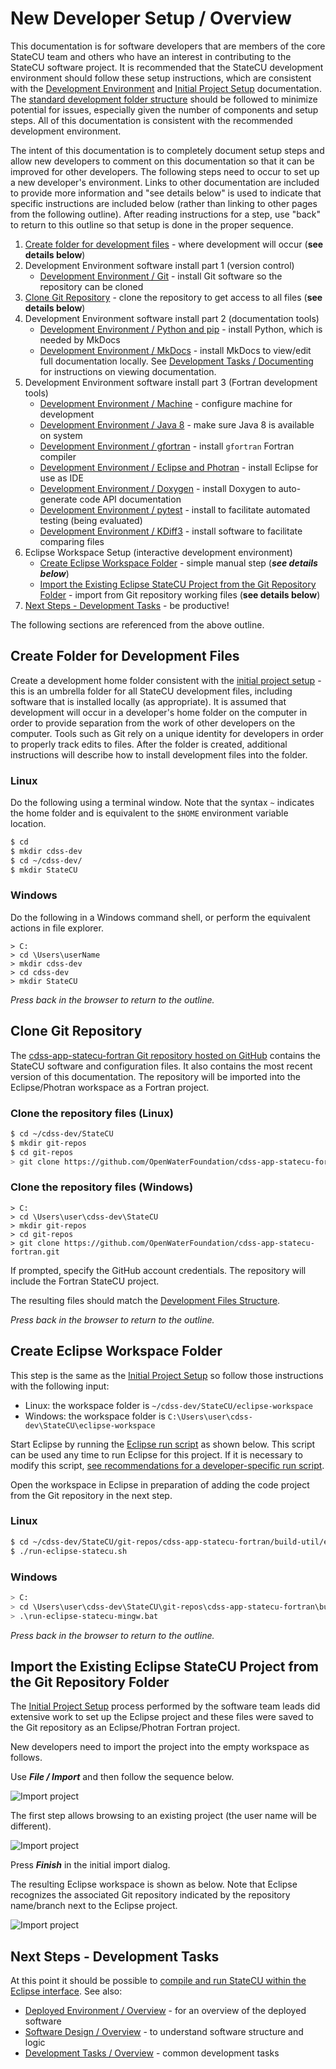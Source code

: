 # New Developer Setup / Overview

This documentation is for software developers that are members of the core StateCU team and others who
have an interest in contributing to the StateCU software project.
It is recommended that the StateCU development environment should follow these setup instructions, which are
consistent with the [Development Environment](../dev-env/overview/) and [Initial Project Setup](../project-init/overview/) documentation.
The [standard development folder structure](../project-init/overview#development-folder-structure) should be followed to minimize potential for issues,
especially given the number of components and setup steps.
All of this documentation is consistent with the recommended development environment.

The intent of this documentation is to completely document setup steps and allow new developers to comment on this documentation
so that it can be improved for other developers. The following steps need to occur to set up a new developer's environment.
Links to other documentation are included to provide more information and "see details below" is used to indicate that
specific instructions are included below (rather than linking to other pages from the following outline).
After reading instructions for a step, use "back" to return to this outline so that setup is done in the proper sequence.

1. [Create folder for development files](#create-folder-for-development-files) - where development will occur (**see details below**)
2. Development Environment software install part 1 (version control)
	* [Development Environment / Git](../dev-env/git/) - install Git software so the repository can be cloned
3. [Clone Git Repository](#clone-git-repository) - clone the repository to get access to all files (**see details below**)
4. Development Environment software install part 2 (documentation tools)
	* [Development Environment / Python and pip](../dev-env/python/) - install Python, which is needed by MkDocs
	* [Development Environment / MkDocs](../dev-env/mkdocs/) - install MkDocs to view/edit full documentation locally.
	See [Development Tasks / Documenting](../dev-tasks/documenting#developer-documentation-using-mkdocs)
	for instructions on viewing documentation.
5. Development Environment software install part 3 (Fortran development tools)
	* [Development Environment / Machine](../dev-env/machine/) - configure machine for development
	* [Development Environment / Java 8](../dev-env/java8/) - make sure Java 8 is available on system
	* [Development Environment / gfortran](../dev-env/gfortran/) - install `gfortran` Fortran compiler
	* [Development Environment / Eclipse and Photran](../dev-env/eclipse/) - install Eclipse for use as IDE
	* [Development Environment / Doxygen](../dev-env/doxygen/) - install Doxygen to auto-generate code API documentation
	* [Development Environment / pytest](../dev-env/pytest/) - install to facilitate automated testing (being evaluated)
	* [Development Environment / KDiff3](../dev-env/kdiff3/) - install software to facilitate comparing files
6. Eclipse Workspace Setup (interactive development environment)
	* [Create Eclipse Workspace Folder](#create-eclipse-workspace-folder) - simple manual step (***see details below***)
	* [Import the Existing Eclipse StateCU Project from the Git Repository Folder](#import-the-existing-eclipse-statecu-project-from-the-git-repository-folder) - import
	from Git repository working files (**see details below**)
7. [Next Steps - Development Tasks](#next-steps-development-tasks) - be productive!

The following sections are referenced from the above outline.

## Create Folder for Development Files

Create a development home folder consistent with the [initial project setup](../project-init/home-folder/) - this
is an umbrella folder for all StateCU development files,
including software that is installed locally (as appropriate).
It is assumed that development will occur in a developer's home folder on the computer in order to provide separation from the
work of other developers on the computer.
Tools such as Git rely on a unique identity for developers in order to properly track edits to files.
After the folder is created, additional instructions will describe how to install development files into the folder.

### Linux

Do the following using a terminal window. Note that the syntax `~` indicates the home folder and is equivalent to the `$HOME` environment
variable location.

```bash
$ cd
$ mkdir cdss-dev
$ cd ~/cdss-dev/
$ mkdir StateCU
```

### Windows

Do the following in a Windows command shell, or perform the equivalent actions in file explorer.

```com
> C:
> cd \Users\userName
> mkdir cdss-dev
> cd cdss-dev
> mkdir StateCU
```

*Press back in the browser to return to the outline.*

## Clone Git Repository

The [cdss-app-statecu-fortran Git repository hosted on GitHub](https://github.com/OpenWaterFoundation/cdss-app-statecu-fortran)
contains the StateCU software and configuration files.
It also contains the most recent version of this documentation.
The repository will be imported into the Eclipse/Photran workspace as a Fortran project.

### Clone the repository files (Linux)

```bash
$ cd ~/cdss-dev/StateCU
$ mkdir git-repos
$ cd git-repos
> git clone https://github.com/OpenWaterFoundation/cdss-app-statecu-fortran.git
```

### Clone the repository files (Windows)

```com
> C:
> cd \Users\user\cdss-dev\StateCU
> mkdir git-repos
> cd git-repos
> git clone https://github.com/OpenWaterFoundation/cdss-app-statecu-fortran.git
```

If prompted, specify the GitHub account credentials.
The repository will include the Fortran StateCU project.

The resulting files should match the [Development Files Structure](../project-init/overview#development-folder-structure).

*Press back in the browser to return to the outline.*

## Create Eclipse Workspace Folder

This step is the same as the [Initial Project Setup](../project-init/eclipse-workspace/) so follow those instructions with the following input:

* Linux:  the workspace folder is `~/cdss-dev/StateCU/eclipse-workspace`
* Windows: the workspace folder is `C:\Users\user\cdss-dev\StateCU\eclipse-workspace`

Start Eclipse by running the [Eclipse run script](../project-init/eclipse-run-script) as shown below.
This script can be used any time to run Eclipse for this project.
If it is necessary to modify this script,
[see recommendations for a developer-specific run script](../project-init/eclipse-run-script#developer-specific-run-script).

Open the workspace in Eclipse in preparation of adding the code project from the Git repository in the next step.

### Linux

```bash
$ cd ~/cdss-dev/StateCU/git-repos/cdss-app-statecu-fortran/build-util/eclipse
$ ./run-eclipse-statecu.sh
```

### Windows

```bash
> C:
> cd \Users\user\cdss-dev\StateCU\git-repos\cdss-app-statecu-fortran\build-util\eclipse
> .\run-eclipse-statecu-mingw.bat
```

*Press back in the browser to return to the outline.*

## Import the Existing Eclipse StateCU Project from the Git Repository Folder

The [Initial Project Setup](../project-init/overview/) process performed by the software team leads
did extensive work to set up the Eclipse project 
and these files were saved to the Git repository as an Eclipse/Photran Fortran project.

New developers need to import the project into the empty workspace as follows.

Use ***File / Import*** and then follow the sequence below.

![Import project](overview-images/eclipse-import-project-1.png)

The first step allows browsing to an existing project (the user name will be different).

![Import project](overview-images/eclipse-import-project-2.png)

Press ***Finish*** in the initial import dialog.

The resulting Eclipse workspace is shown as below.
Note that Eclipse recognizes the associated Git repository indicated by the repository name/branch next to the Eclipse project.

![Import project](overview-images/eclipse-import-project-3.png)

## Next Steps - Development Tasks

At this point it should be possible to [compile and run StateCU within the Eclipse interface](../dev-tasks/compiling).
See also:

* [Deployed Environment / Overview](../deployed-env/overview/) - for an overview of the deployed software
* [Software Design / Overview](../software-design/overview/) - to understand software structure and logic
* [Development Tasks / Overview](../dev-tasks/overview/) - common development tasks
